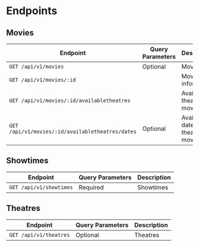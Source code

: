 # Endpoints

## Movies

| Endpoint                                         | Query Parameters | Description                          |
|--------------------------------------------------|------------------|--------------------------------------|
| `GET /api/v1/movies`                             | Optional         | Movies                               |
| `GET /api/v1/movies/:id`                         |                  | Movie information                    |
| `GET /api/v1/movies/:id/availabletheatres`       |                  | Available theatres for movie         |
| `GET /api/v1/movies/:id/availabletheatres/dates` | Optional         | Available dates by theatre for movie |

## Showtimes

| Endpoint                                   | Query Parameters | Description |
|--------------------------------------------|------------------|-------------|
| `GET /api/v1/showtimes`                    | Required         | Showtimes   |

## Theatres

| Endpoint                                   | Query Parameters | Description |
|--------------------------------------------|------------------|-------------|
| `GET /api/v1/theatres`                     | Optional         | Theatres    |